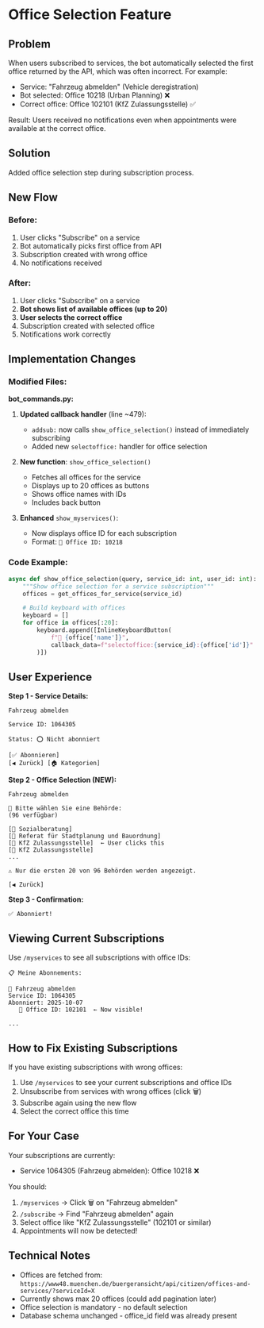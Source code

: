 # Office Selection Feature

## Problem
When users subscribed to services, the bot automatically selected the first office returned by the API, which was often incorrect. For example:
- Service: "Fahrzeug abmelden" (Vehicle deregistration)
- Bot selected: Office 10218 (Urban Planning) ❌
- Correct office: Office 102101 (KfZ Zulassungsstelle) ✅

Result: Users received no notifications even when appointments were available at the correct office.

## Solution
Added office selection step during subscription process.

## New Flow

### Before:
1. User clicks "Subscribe" on a service
2. Bot automatically picks first office from API
3. Subscription created with wrong office
4. No notifications received

### After:
1. User clicks "Subscribe" on a service
2. **Bot shows list of available offices (up to 20)**
3. **User selects the correct office**
4. Subscription created with selected office
5. Notifications work correctly

## Implementation Changes

### Modified Files:

**bot_commands.py:**

1. **Updated callback handler** (line ~479):
   - `addsub:` now calls `show_office_selection()` instead of immediately subscribing
   - Added new `selectoffice:` handler for office selection

2. **New function**: `show_office_selection()`
   - Fetches all offices for the service
   - Displays up to 20 offices as buttons
   - Shows office names with IDs
   - Includes back button

3. **Enhanced** `show_myservices()`:
   - Now displays office ID for each subscription
   - Format: `📍 Office ID: 10218`

### Code Example:

```python
async def show_office_selection(query, service_id: int, user_id: int):
    """Show office selection for a service subscription"""
    offices = get_offices_for_service(service_id)

    # Build keyboard with offices
    keyboard = []
    for office in offices[:20]:
        keyboard.append([InlineKeyboardButton(
            f"📍 {office['name']}",
            callback_data=f"selectoffice:{service_id}:{office['id']}"
        )])
```

## User Experience

**Step 1 - Service Details:**
```
Fahrzeug abmelden

Service ID: 1064305

Status: ⭕ Nicht abonniert

[✅ Abonnieren]
[◀️ Zurück] [🏠 Kategorien]
```

**Step 2 - Office Selection (NEW):**
```
Fahrzeug abmelden

📍 Bitte wählen Sie eine Behörde:
(96 verfügbar)

[📍 Sozialberatung]
[📍 Referat für Stadtplanung und Bauordnung]
[📍 KfZ Zulassungsstelle]  ← User clicks this
[📍 KfZ Zulassungsstelle]
...

⚠️ Nur die ersten 20 von 96 Behörden werden angezeigt.

[◀️ Zurück]
```

**Step 3 - Confirmation:**
```
✅ Abonniert!
```

## Viewing Current Subscriptions

Use `/myservices` to see all subscriptions with office IDs:

```
📋 Meine Abonnements:

📝 Fahrzeug abmelden
Service ID: 1064305
Abonniert: 2025-10-07
   📍 Office ID: 102101  ← Now visible!

...
```

## How to Fix Existing Subscriptions

If you have existing subscriptions with wrong offices:

1. Use `/myservices` to see your current subscriptions and office IDs
2. Unsubscribe from services with wrong offices (click 🗑)
3. Subscribe again using the new flow
4. Select the correct office this time

## For Your Case

Your subscriptions are currently:
- Service 1064305 (Fahrzeug abmelden): Office 10218 ❌

You should:
1. `/myservices` → Click 🗑 on "Fahrzeug abmelden"
2. `/subscribe` → Find "Fahrzeug abmelden" again
3. Select office like "KfZ Zulassungsstelle" (102101 or similar)
4. Appointments will now be detected!

## Technical Notes

- Offices are fetched from: `https://www48.muenchen.de/buergeransicht/api/citizen/offices-and-services/?serviceId=X`
- Currently shows max 20 offices (could add pagination later)
- Office selection is mandatory - no default selection
- Database schema unchanged - office_id field was already present
